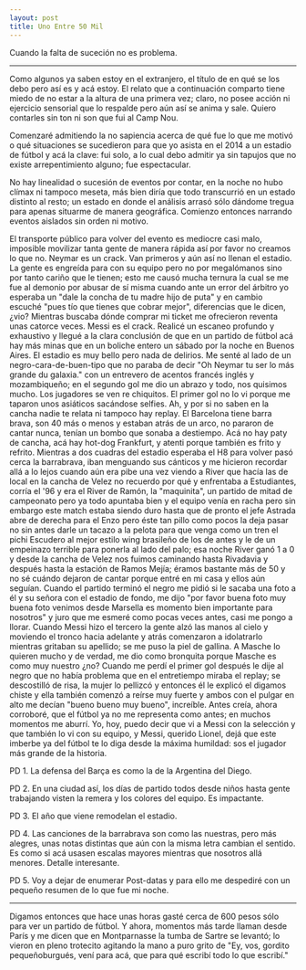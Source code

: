 ```yaml
---
layout: post
title: Uno Entre 50 Mil
---
```


Cuando la falta de suceción no es problema.

-----

Como algunos ya saben estoy en el extranjero, el título de en qué se los debo pero así es y acá estoy. El relato que a continuación comparto tiene miedo de no estar a la altura de una primera vez; claro, no posee acción ni ejercicio sensorial que lo respalde pero aún así se anima y sale. Quiero contarles sin ton ni son que fui al Camp Nou.  

Comenzaré admitiendo la no sapiencia acerca de qué fue lo que me motivó o qué situaciones se sucedieron para que yo asista en el 2014 a un estadio de fútbol y acá la clave: fui solo, a lo cual debo admitir ya sin tapujos que no existe arrepentimiento alguno; fue espectacular.  

No hay linealidad o sucesión de eventos por contar, en la noche no hubo clímax ni tampoco meseta, más bien diría que todo transcurrió en un estado distinto al resto; un estado en donde el análisis arrasó sólo dándome tregua para apenas situarme de manera geográfica. Comienzo entonces narrando eventos aislados sin orden ni motivo.  

El transporte público para volver del evento es mediocre casi malo, imposible movilizar tanta gente de manera rápida así por favor no creamos lo que no. Neymar es un crack. Van primeros y aún así no llenan el estadio. La gente es engreída para con su equipo pero no por megalómanos sino por tanto cariño que le tienen; esto me causó mucha ternura la cual se me fue al demonio por abusar de sí misma cuando ante un error del árbitro yo esperaba un "dale la concha de tu madre hijo de puta" y en cambio escuché "pues tío que tienes que cobrar mejor", diferencias que le dicen, ¿vio? Mientras buscaba dónde comprar mi ticket me ofrecieron reventa unas catorce veces. Messi es el crack. Realicé un escaneo profundo y exhaustivo y llegué a la clara conclusión de que en un partido de fútbol acá hay más minas que en un boliche entero un sábado por la noche en Buenos Aires. El estadio es muy bello pero nada de delirios. Me senté al lado de un negro-cara-de-buen-tipo que no paraba de decir "Oh Neymar tu ser lo más grande du galaxia." con un entrevero de acentos francés inglés y mozambiqueño; en el segundo gol me dio un abrazo y todo, nos quisimos mucho. Los jugadores se ven re chiquitos. El primer gol no lo vi porque me taparon unos asiáticos sacándose selfies. Ah, y por si no saben en la cancha nadie te relata ni tampoco hay replay. El Barcelona tiene barra brava, son 40 más o menos y estaban atrás de un arco, no pararon de cantar nunca, tenían un bombo que sonaba a destiempo. Acá no hay paty de cancha, acá hay hot-dog Frankfurt, y atenti porque también es frito y refrito. Mientras a dos cuadras del estadio esperaba el H8 para volver pasó cerca la barrabrava, iban menguando sus cánticos y me hicieron recordar allá a lo lejos cuando aún era pibe una vez viendo a River que hacía las de local en la cancha de Velez no recuerdo por qué y enfrentaba a Estudiantes, corría el '96 y era el River de Ramón, la "maquinita", un partido de mitad de campeonato pero ya todo apuntaba bien y el equipo venía en racha pero sin embargo este match estaba siendo duro hasta que de pronto el jefe Astrada abre de derecha para el Enzo pero éste tan pillo como pocos la deja pasar no sin antes darle un tacazo a la pelota para que venga como un tren el pichi Escudero al mejor estilo wing brasileño de los de antes y le de un empeinazo terrible para ponerla al lado del palo; esa noche River ganó 1 a 0 y desde la cancha de Velez nos fuimos caminando hasta Rivadavia y después hasta la estación de Ramos Mejía; éramos bastante más de 50 y no sé cuándo dejaron de cantar porque entré en mi casa y ellos aún seguían. Cuando el partido terminó el negro me pidió si le sacaba una foto a él y su señora con el estadio de fondo, me dijo "por favor buena foto muy buena foto venimos desde Marsella es momento bien importante para nosotros" y juro que me esmeré como pocas veces antes, casi me pongo a llorar. Cuando Messi hizo el tercero la gente alzó las manos al cielo y moviendo el tronco hacia adelante y atrás comenzaron a idolatrarlo mientras gritaban su apellido; se me puso la piel de gallina. A Masche lo quieren mucho y de verdad, me dio como bronquita porque Masche es como muy nuestro ¿no? Cuando me perdí el primer gol después le dije al negro que no había problema que en el entretiempo miraba el replay; se descostilló de risa, la mujer lo pellizcó y entonces él le explicó el digamos chiste y ella también comenzó a reírse muy fuerte y ambos con el pulgar en alto me decían "bueno bueno muy bueno", increíble. Antes creía, ahora corroboré, que el fútbol ya no me representa como antes; en muchos momentos me aburrí. Yo, hoy, puedo decir que vi a Messi con la selección y que también lo vi con su equipo, y Messi, querido Lionel, dejá que este imberbe ya del fútbol te lo diga desde la máxima humildad: sos el jugador más grande de la historia.  

PD 1. La defensa del Barça es como la de la Argentina del Diego.  

PD 2. En una ciudad así, los días de partido todos desde niños hasta gente trabajando visten la remera y los colores del equipo. Es impactante.  

PD 3. El año que viene remodelan el estadio.  

PD 4. Las canciones de la barrabrava son como las nuestras, pero más alegres, unas notas distintas que aún con la misma letra cambian el sentido. Es como si acá usasen escalas mayores mientras que nosotros allá menores. Detalle interesante.  

PD 5. Voy a dejar de enumerar Post-datas y para ello me despediré con un pequeño resumen de lo que fue mi noche.  

-----  

Digamos entonces que hace unas horas gasté cerca de 600 pesos sólo para ver un partido de fútbol. Y ahora, momentos más tarde llaman desde París y me dicen que en Montparnasse la tumba de Sartre se levantó; lo vieron en pleno trotecito agitando la mano a puro grito de "Ey, vos, gordito pequeñoburgués, vení para acá, que para qué escribí todo lo que escribí."  


